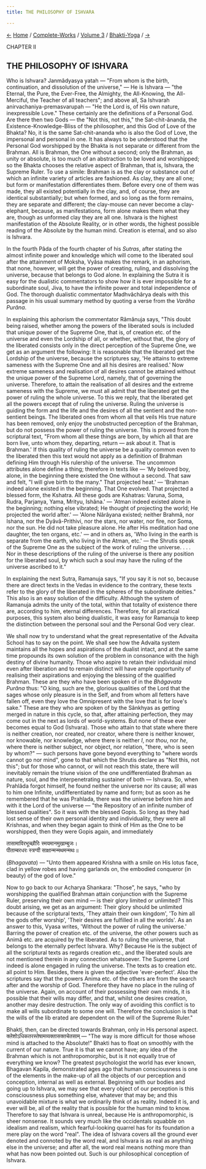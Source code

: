 ```yaml
---
title: THE PHILOSOPHY OF ISHVARA

---
```

<div>

[←](definition_of_bhakti.htm) [Home](../../../index.htm) /
[Complete-Works](../../complete_works.htm) / [Volume
3](../volume_3_contents.htm) / [Bhakti-Yoga](bhakti-yoga_contents.htm)
/ [→](spiritual_realisation_the_aim_of_bhakti-yoga.htm)

  

CHAPTER II

## THE PHILOSOPHY OF ISHVARA

Who is Ishvara? Janmâdyasya yatah — "From whom is the birth,
continuation, and dissolution of the universe," — He is Ishvara — "the
Eternal, the Pure, the Ever-Free, the Almighty, the All-Knowing, the
All-Merciful, the Teacher of all teachers"; and above all, Sa Ishvarah
anirvachaniya-premasvarupah — "He the Lord is, of His own nature,
inexpressible Love." These certainly are the definitions of a Personal
God. Are there then two Gods — the "Not this, not this," the
Sat-chit-ânanda, the Existence-Knowledge-Bliss of the philosopher, and
this God of Love of the Bhakta? No, it is the same Sat-chit-ananda who
is also the God of Love, the impersonal and personal in one. It has
always to be understood that the Personal God worshipped by the Bhakta
is not separate or different from the Brahman. All is Brahman, the One
without a second; only the Brahman, as unity or absolute, is too much of
an abstraction to be loved and worshipped; so the Bhakta chooses the
relative aspect of Brahman, that is, Ishvara, the Supreme Ruler. To use
a simile: Brahman is as the clay or substance out of which an infinite
variety of articles are fashioned. As clay, they are all one; but form
or manifestation differentiates them. Before every one of them was made,
they all existed potentially in the clay, and, of course, they are
identical substantially; but when formed, and so long as the form
remains, they are separate and different; the clay-mouse can never
become a clay-elephant, because, as manifestations, form alone makes
them what they are, though as unformed clay they are all one. Ishvara is
the highest manifestation of the Absolute Reality, or in other words,
the highest possible reading of the Absolute by the human mind. Creation
is eternal, and so also is Ishvara.

In the fourth Pâda of the fourth chapter of his *Sutras*, after stating
the almost infinite power and knowledge which will come to the liberated
soul after the attainment of Moksha, Vyâsa makes the remark, in an
aphorism, that none, however, will get the power of creating, ruling,
and dissolving the universe, because that belongs to God alone. In
explaining the Sutra it is easy for the dualistic commentators to show
how it is ever impossible for a subordinate soul, Jiva, to have the
infinite power and total independence of God. The thorough dualistic
commentator Madhvâchârya deals with this passage in his usual summary
method by quoting a verse from the *Varâha Purâna*.

In explaining this aphorism the commentator Râmânuja says, "This doubt
being raised, whether among the powers of the liberated souls is
included that unique power of the Supreme One, that is, of creation etc.
of the universe and even the Lordship of all, or whether, without that,
the glory of the liberated consists only in the direct perception of the
Supreme One, we get as an argument the following: It is reasonable that
the liberated get the Lordship of the universe, because the scriptures
say, 'He attains to extreme sameness with the Supreme One and all his
desires are realised.' Now extreme sameness and realisation of all
desires cannot be attained without the unique power of the Supreme Lord,
namely, that of governing the universe. Therefore, to attain the
realisation of all desires and the extreme sameness with the Supreme, we
must all admit that the liberated get the power of ruling the whole
universe. To this we reply, that the liberated get all the powers except
that of ruling the universe. Ruling the universe is guiding the form and
the life and the desires of all the sentient and the non-sentient
beings. The liberated ones from whom all that veils His true nature has
been removed, only enjoy the unobstructed perception of the Brahman, but
do not possess the power of ruling the universe. This is proved from the
scriptural text, "From whom all these things are born, by which all that
are born live, unto whom they, departing, return — ask about it. That is
Brahman.' If this quality of ruling the universe be a quality common
even to the liberated then this text would not apply as a definition of
Brahman defining Him through His rulership of the universe. The uncommon
attributes alone define a thing; therefore in texts like — 'My beloved
boy, alone, in the beginning there existed the One without a second.
That saw and felt, "I will give birth to the many." That projected
heat.' — 'Brahman indeed alone existed in the beginning. That One
evolved. That projected a blessed form, the Kshatra. All these gods are
Kshatras: Varuna, Soma, Rudra, Parjanya, Yama, Mrityu, Ishâna.' — 'Atman
indeed existed alone in the beginning; nothing else vibrated; He thought
of projecting the world; He projected the world after.' — 'Alone
Nârâyana existed; neither Brahmâ, nor Ishana, nor the Dyâvâ-Prithivi,
nor the stars, nor water, nor fire, nor Soma, nor the sun. He did not
take pleasure alone. He after His meditation had one daughter, the ten
organs, etc.' — and in others as, 'Who living in the earth is separate
from the earth, who living in the Atman, etc.' — the Shrutis speak of
the Supreme One as the subject of the work of ruling the universe. . . .
Nor in these descriptions of the ruling of the universe is there any
position for the liberated soul, by which such a soul may have the
ruling of the universe ascribed to it."

In explaining the next Sutra, Ramanuja says, "If you say it is not so,
because there are direct texts in the Vedas in evidence to the contrary,
these texts refer to the glory of the liberated in the spheres of the
subordinate deities." This also is an easy solution of the difficulty.
Although the system of Ramanuja admits the unity of the total, within
that totality of existence there are, according to him, eternal
differences. Therefore, for all practical purposes, this system also
being dualistic, it was easy for Ramanuja to keep the distinction
between the personal soul and the Personal God very clear.

We shall now try to understand what the great representative of the
Advaita School has to say on the point. We shall see how the Advaita
system maintains all the hopes and aspirations of the dualist intact,
and at the same time propounds its own solution of the problem in
consonance with the high destiny of divine humanity. Those who aspire to
retain their individual mind even after liberation and to remain
distinct will have ample opportunity of realising their aspirations and
enjoying the blessing of the qualified Brahman. These are they who have
been spoken of in the *Bhâgavata Purâna* thus: "O king, such are the,
glorious qualities of the Lord that the sages whose only pleasure is in
the Self, and from whom all fetters have fallen off, even they love the
Omnipresent with the love that is for love's sake." These are they who
are spoken of by the Sânkhyas as getting merged in nature in this cycle,
so that, after attaining perfection, they may come out in the next as
lords of world-systems. But none of these ever becomes equal to God
(Ishvara). Those who attain to that state where there is neither
creation, nor created, nor creator, where there is neither knower, nor
knowable, nor knowledge, where there is neither *I*, nor *thou*, nor
*he*, where there is neither subject, nor object, nor relation, "there,
who is seen by whom?" — such persons have gone beyond everything to
"where words cannot go nor mind", gone to that which the Shrutis declare
as "Not this, not this"; but for those who cannot, or will not reach
this state, there will inevitably remain the triune vision of the one
undifferentiated Brahman as nature, soul, and the interpenetrating
sustainer of both — Ishvara. So, when Prahlâda forgot himself, he found
neither the universe nor its cause; all was to him one Infinite,
undifferentiated by name and form; but as soon as he remembered that he
was Prahlada, there was the universe before him and with it the Lord of
the universe — "the Repository of an infinite number of blessed
qualities". So it was with the blessed Gopis. So long as they had lost
sense of their own personal identity and individuality, they were all
Krishnas, and when they began again to think of Him as the One to be
worshipped, then they were Gopis again, and immediately

तासामाविरभूच्छौरिः स्मयमानमुखाम्बुजः।  
पीताम्बरधरः स्त्रग्वी साक्षान्मन्मथमन्मथः॥

(*Bhagavata*) — "Unto them appeared Krishna with a smile on His lotus
face, clad in yellow robes and having garlands on, the embodied
conqueror (in beauty) of the god of love."

Now to go back to our Acharya Shankara: "Those", he says, "who by
worshipping the qualified Brahman attain conjunction with the Supreme
Ruler, preserving their own mind — is their glory limited or unlimited?
This doubt arising, we get as an argument: Their glory should be
unlimited because of the scriptural texts, 'They attain their own
kingdom', 'To him all the gods offer worship', 'Their desires are
fulfilled in all the worlds'. As an answer to this, Vyasa writes,
'Without the power of ruling the universe.' Barring the power of
creation etc. of the universe, the other powers such as Animâ etc. are
acquired by the liberated. As to ruling the universe, that belongs to
the eternally perfect Ishvara. Why? Because He is the subject of all the
scriptural texts as regards creation etc., and the liberated souls are
not mentioned therein in any connection whatsoever. The Supreme Lord
indeed is alone engaged in ruling the universe. The texts as to creation
etc. all point to Him. Besides, there is given the adjective
'ever-perfect'. Also the scriptures say that the powers Anima etc. of
the others are from the search after and the worship of God. Therefore
they have no place in the ruling of the universe. Again, on account of
their possessing their own minds, it is possible that their wills may
differ, and that, whilst one desires creation, another may desire
destruction. The only way of avoiding this conflict is to make all wills
subordinate to some one will. Therefore the conclusion is that the wills
of the lib erated are dependent on the will of the Supreme Ruler."

Bhakti, then, can be directed towards Brahman, only in His personal
aspect. क्लेशोऽधिकतरस्तेषामव्यक्तासक्तचेतसाम् — "The way is more
difficult for those whose mind is attached to the Absolute!" Bhakti has
to float on smoothly with the current of our nature. True it is that we
cannot have; any idea of the Brahman which is not anthropomorphic, but
is it not equally true of everything we know? The greatest psychologist
the world has ever known, Bhagavan Kapila, demonstrated ages ago that
human consciousness is one of the elements in the make-up of all the
objects of our perception and conception, internal as well as external.
Beginning with our bodies and going up to Ishvara, we may see that every
object of our perception is this consciousness plus something else,
whatever that may be; and this unavoidable mixture is what we ordinarily
think of as reality. Indeed it is, and ever will be, all of the reality
that is possible for the human mind to know. Therefore to say that
Ishvara is unreal, because He is anthropomorphic, is sheer nonsense. It
sounds very much like the occidentals squabble on idealism and realism,
which fearful-looking quarrel has for its foundation a mere play on the
word "real". The idea of Ishvara covers all the ground ever denoted and
connoted by the word real, and Ishvara is as real as anything else in
the universe; and after all, the word real means nothing more than what
has now been pointed out. Such is our philosophical conception of
Ishvara.

</div>
